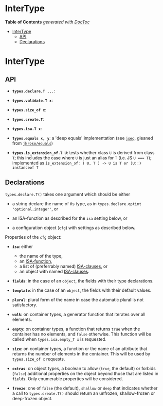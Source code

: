 

# InterType

<!-- START doctoc generated TOC please keep comment here to allow auto update -->
<!-- DON'T EDIT THIS SECTION, INSTEAD RE-RUN doctoc TO UPDATE -->
**Table of Contents**  *generated with [DocToc](https://github.com/thlorenz/doctoc)*

- [InterType](#intertype)
  - [API](#api)
  - [Declarations](#declarations)

<!-- END doctoc generated TOC please keep comment here to allow auto update -->


# InterType

## API


* **`types.declare.T ...`**:

* **`types.validate.T x`**:

* **`types.size_of x`**:

* **`types.create.T`**:

* **`types.isa.T x`**:

* **`types.equals x, y`**: a 'deep equals' implementation (see
  [`jseq`](https://github.com/loveencounterflow/jseq), gleaned from
  [`jkroso/equals`](https://github.com/jkroso/equals))

* **`types.is_extension_of.T U`**: tests whether class `U` is derived from class `T`; this includes the case
  where `U` is just an alias for `T` (i.e. JS `U === T`); implemented as `is_extension_of: ( U, T ) -> U is
  T or (U::) instanceof T`


## Declarations

`types.declare.T()` takes one argument which should be either

  * a string declare the name of its type, as in `types.declare.optint 'optional.integer'`, or

  * an ISA-function as described for the `isa` setting below, or

  * a configuration object (`cfg`) with settings as described below.

Properties of the `cfg` object:

  * **`isa`**: either
    * the name of the type,
    * an [ISA-function](??????????????????????????????????),
    * a list of (preferrably named) [ISA-clauses](??????????????????????????????????), or
    * an object with named [ISA-clauses](??????????????????????????????????).

  * **`fields`**: in the case of an `object`, the fields with their type declarations.

  * **`template`**: in the case of an `object`, the fields with their default values.

  * **`plural`**: plural form of the name in case the automatic plural is not satisfactory.

  * **`walk`**: on container types, a generator function that iterates over all elements.

  * **`empty`**: on container types, a function that returns `true` when the container has no elements, and
    `false` otherwise. This function will be called when `types.isa.empty_T x` is requested.

  * **`size`**: on container types, a function or the name of an attribute that returns the number of
    elements in the container. This will be used by `types.size_of x` requests.

  * **`extras`**: on object types, a boolean to allow (`true`, the default) or forbids (`false`) additional
    properties on the object beyond those that are listed in `fields`. Only enumerable properties will be
    considered.

  * **`freeze`**: one of `false` (the default), `shallow` or `deep` that indicates whether a call to
    `types.create.T()` should return an unfrozen, shallow-frozen or deep-frozen object.




